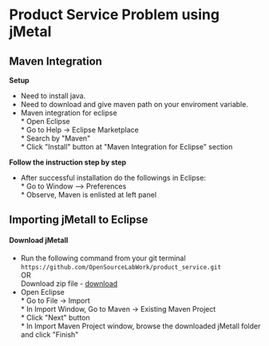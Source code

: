 # Product Service Problem using jMetal

## Maven Integration
**Setup**<br>
* Need to install java.<br>
* Need to download and give maven path on your enviroment variable.<br>
* Maven integration for eclipse<br>
       * Open Eclipse<br>
       * Go to Help -> Eclipse Marketplace<br>
       * Search by "Maven"<br>
       * Click "Install" button at "Maven Integration for Eclipse" section<br>

**Follow the instruction step by step**<br>
* After successful installation do the followings in Eclipse:<br>
       * Go to Window --> Preferences <br>
       * Observe, Maven is enlisted at left panel <br>
       
## Importing jMetall to Eclipse
#### Download jMetall
* Run the following command from your git terminal
`https://github.com/OpenSourceLabWork/product_service.git`
<br>OR<br>
Download zip file - [download](https://github.com/OpenSourceLabWork/product_service/archive/master.zip)<br>
* Open Eclipse<br>
       * Go to File -> Import <br>
       * In Import Window, Go to Maven -> Existing Maven Project <br>
       * Click "Next" button<br>
       * In Import Maven Project window, browse the downloaded jMetall folder and click "Finish"<br> 
